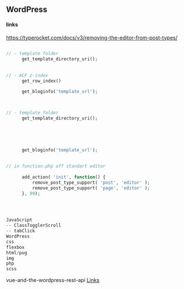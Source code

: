 ## WordPress

<!--![](../../img/)-->
#### links
https://typerocket.com/docs/v3/removing-the-editor-from-post-types/

```php
      
// - template folder
      get_template_directory_uri();
      
  
// - ACF z-index
      get_row_index()

      get_bloginfo('template_url');
      
```

```php
      
// - template folder
      get_template_directory_uri();
      
  



      get_bloginfo('template_url');
      
      
// in function.php off standart editor
     
      add_action( 'init', function() {
          remove_post_type_support( 'post', 'editor' );
          remove_post_type_support( 'page', 'editor' );
      }, 99);
      
      
```


```php

JavaScript
-- ClassTogglerScroll
-- tabClick
WordPress
css
flexbox
html/pug
img
php
scss

```

vue-and-the-wordpress-rest-api [Links](http://bionicteaching.com/vue-and-the-wordpress-rest-api/)